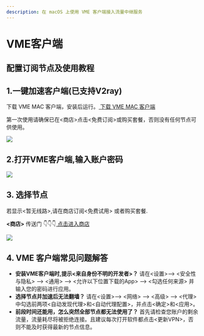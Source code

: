 ```yaml
---
description: 在 macOS 上使用 VME 客户端接入流量中继服务
---
```


# VME客户端

## 配置订阅节点及使用教程

## 1.一键加速客户端\(已支持V2ray\)

下载 VME MAC 客户端，安装后运行。[ 下载 VME MAC 客户端](https://github.com/ArimaVME/VMEhelp/tree/8455a34a9a4900ccb0955c04c41f1f7c4fb800b6/untitled-2/%7B%7Bbook.downland%7D%7D/client-download/VME-MAC.tar.gz)

第一次使用请确保已在&lt;商店&gt;点击&lt;免费订阅&gt;或购买套餐，否则没有任何节点可供使用。

![](https://vmec.online/theme/malio/img/tutorial/VME-windows-1.jpg)

## 2.打开VME客户端,输入账户密码

![](https://vmec.online/theme/malio/img/tutorial/VME-windows-2.jpg)

## 3. 选择节点

若显示&lt;暂无线路&gt;,请在商店订阅&lt;免费试用&gt; 或者购买套餐.

**&lt;商店&gt;** 传送门 👇👇👇[ 点击进入商店](https://vmec.online/user/shop)

![](https://vmec.online/theme/malio/img/tutorial/VME-windows-3.jpg)

## 4. VME 客户端常见问题解答

* **安装VME客户端时,提示&lt;来自身份不明的开发者&gt;？** 请在&lt;设置&gt;--&gt; &lt;安全性与隐私&gt; --&gt; &lt;通用&gt; --&gt; &lt;允许以下位置下载的App&gt; --&gt; &lt;勾选任何来源&gt; 并输入您的密码进行应用。
* **选择节点并加速后无法翻墙？** 请在&lt;设置&gt;--&gt; &lt;网络&gt; --&gt; &lt;高级&gt; --&gt; &lt;代理&gt; 中勾选前两项&lt;自动发现代理&gt;和&lt;自动代理配置&gt;，并点击&lt;确定&gt;和&lt;应用&gt;。
* **前段时间还能用，怎么突然全部节点都无法使用了？** 首先请检查您账户的剩余流量，流量耗尽将被拒绝连接。且建议每次打开软件都点击&lt;更新VPN&gt;，否则不能及时获得最新的节点信息。

